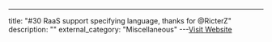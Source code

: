---
title: "#30 RaaS support specifying language, thanks for @RicterZ"
description: ""
external_category: "Miscellaneous"
---[Visit Website](https://github.com/WangYihang/Platypus/issues/30)


